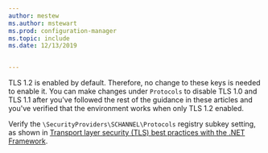 ```yaml
---
author: mestew
ms.author: mstewart
ms.prod: configuration-manager
ms.topic: include
ms.date: 12/13/2019


---
```


<!--## Enable Transport layer security (TLS) 1.2 protocol as a security provider Note: the heading in in the 2 articles (enable-tls-1-2-client & enable-tls-1-2-server) to better facilitate linking. -->

TLS 1.2 is enabled by default. Therefore, no change to these keys is needed to enable it. You can make changes under `Protocols` to disable TLS 1.0 and TLS 1.1 after you've followed the rest of the guidance in these articles and you've verified that the environment works when only TLS 1.2 enabled.

Verify the `\SecurityProviders\SCHANNEL\Protocols` registry subkey setting, as shown in [Transport layer security (TLS) best practices with the .NET Framework](https://docs.microsoft.com/dotnet/framework/network-programming/tls#configuring-security-via-the-windows-registry).

